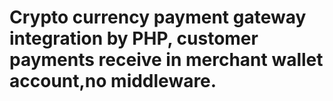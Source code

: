 # Crypto currency payment gateway integration by PHP, customer payments receive in merchant wallet account,no middleware.  

